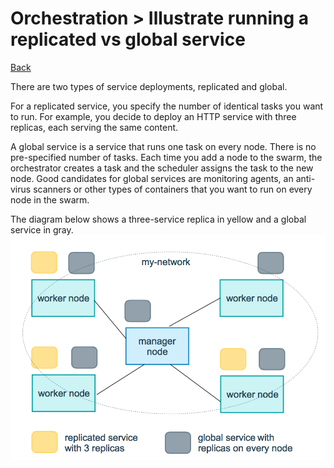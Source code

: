 # Orchestration > Illustrate​ ​running​ ​a​ ​replicated​ ​vs​ ​global​ ​service

[Back](./ReadMe.md)

There are two types of service deployments, replicated and global.

For a replicated service, you specify the number of identical tasks you want to run. For example, you decide to deploy an HTTP service with three replicas, each serving the same content.

A global service is a service that runs one task on every node. There is no pre-specified number of tasks. Each time you add a node to the swarm, the orchestrator creates a task and the scheduler assigns the task to the new node. Good candidates for global services are monitoring agents, an anti-virus scanners or other types of containers that you want to run on every node in the swarm.

The diagram below shows a three-service replica in yellow and a global service in gray.
![Replciated versus global service](./replicated-vs-global.png)

